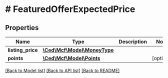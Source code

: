 # # FeaturedOfferExpectedPrice

## Properties

Name | Type | Description | Notes
------------ | ------------- | ------------- | -------------
**listing_price** | [**\Ced\Mcf\Model\MoneyType**](MoneyType.md) |  |
**points** | [**\Ced\Mcf\Model\Points**](Points.md) |  | [optional]

[[Back to Model list]](../../README.md#models) [[Back to API list]](../../README.md#endpoints) [[Back to README]](../../README.md)
